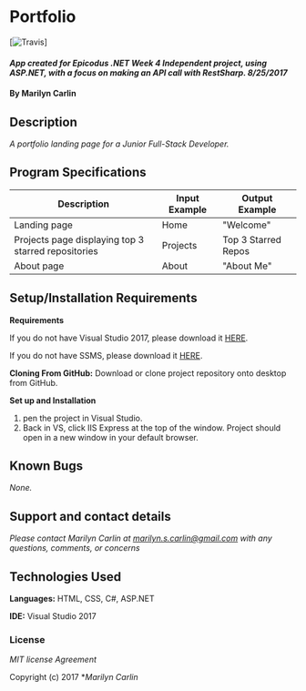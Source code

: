 # Portfolio
[![Travis](https://img.shields.io/travis/rust-lang/rust.svg?style=plastic)]

#### _App created for Epicodus .NET Week 4 Independent project, using ASP.NET, with a focus on making an API call with RestSharp. 8/25/2017_

#### By **Marilyn Carlin**

## Description

_A portfolio landing page for a Junior Full-Stack Developer._

## Program Specifications

| Description  | Input Example | Output Example |
| ------------- | ------------- | ------------- |
| Landing page | Home | "Welcome" |
| Projects page displaying top 3 starred repositories | Projects | Top 3 Starred Repos |
| About page | About  | "About Me" |

## Setup/Installation Requirements

**Requirements**

If you do not have Visual Studio 2017, please download it [HERE](https://www.visualstudio.com/thank-you-downloading-visual-studio/?sku=Community&rel=15).

If you do not have SSMS, please download it [HERE](https://docs.microsoft.com/en-us/sql/ssms/download-sql-server-management-studio-ssms).

**Cloning From GitHub:** Download or clone project repository onto desktop from GitHub.

**Set up and Installation**
1. pen the project in Visual Studio.
2. Back in VS, click IIS Express at the top of the window. Project should open in a new window in your default browser.

## Known Bugs

_None._

## Support and contact details

_Please contact Marilyn Carlin at marilyn.s.carlin@gmail.com with any questions, comments, or concerns_

## Technologies Used

**Languages:** HTML, CSS, C#, ASP.NET

**IDE:** Visual Studio 2017

### License

*MIT license Agreement*

Copyright (c) 2017 **_Marilyn Carlin_*
